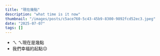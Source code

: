 ```yaml
---
title: "現在幾點"
description: "what time is it now"
thumbnail: "/images/posts/c5ace760-5c43-45b9-8300-9892fcd52ec3.jpeg"
date: "2025-07-07"
tags: []
---
```

- ㄟ ㄟ現在是幾點
- 我們幸福的起點😔
